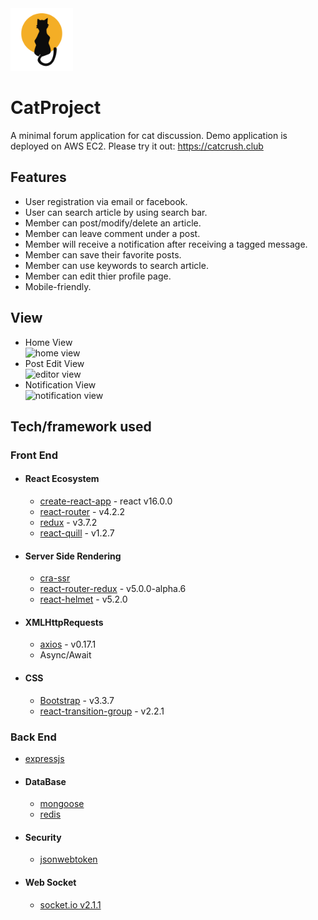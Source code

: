 <img src="./build/favicon.ico" width="100" height="100">

# CatProject
A minimal forum application for cat discussion.
Demo application is deployed on AWS EC2. Please try it out: https://catcrush.club

## Features
* User registration via email or facebook.
* User can search article by using search bar.
* Member can post/modify/delete an article.
* Member can leave comment under a post.
* Member will receive a notification after receiving a tagged message.
* Member can save their favorite posts.
* Member can use keywords to search article.
* Member can edit thier profile page.
* Mobile-friendly.

## View
* Home View
<br>![home view](https://imgur.com/P3AN4gy.jpg)
* Post Edit View
<br>![editor view](https://imgur.com/hjP1kOE.jpg)
* Notification View
<br>![notification view](https://imgur.com/bvR080H.jpg)

## Tech/framework used
### Front End
- #### React Ecosystem
  - [create-react-app](https://github.com/facebook/create-react-app) - react v16.0.0
  - [react-router](https://github.com/ReactTraining/react-router/tree/master/packages/react-router-dom) - v4.2.2
  - [redux](https://github.com/reduxjs/redux) - v3.7.2
  - [react-quill](https://github.com/zenoamaro/react-quill) - v1.2.7
- #### Server Side Rendering
  - [cra-ssr](https://github.com/cereallarceny/cra-ssr)
  - [react-router-redux](https://github.com/reactjs/react-router-redux) - v5.0.0-alpha.6
  - [react-helmet](https://github.com/nfl/react-helmet) - v5.2.0
- #### XMLHttpRequests
  - [axios](https://github.com/axios/axios) - v0.17.1
  - Async/Await
- #### CSS
  - [Bootstrap](https://github.com/twbs/bootstrap) - v3.3.7
  - [react-transition-group](https://github.com/reactjs/react-transition-group) - v2.2.1

### Back End
- [expressjs](https://github.com/expressjs/express)
- #### DataBase
  - [mongoose](https://github.com/Automattic/mongoose)
  - [redis](https://github.com/antirez/redis)
- #### Security
  - [jsonwebtoken](https://github.com/auth0/node-jsonwebtoken)
- #### Web Socket
  - [socket.io v2.1.1](https://github.com/socketio/socket.io)
